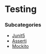 # Testing

### Subcategories
* [Junit5](junit5/README.md)
* [Assertj](assertj/README.md)
* [Mockito](mockito/README.md)
